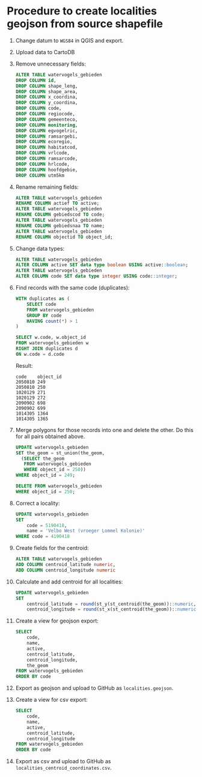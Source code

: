 # Procedure to create localities geojson from source shapefile

1. Change datum to `WGS84` in QGIS and export.
2. Upload data to CartoDB
3. Remove unnecessary fields:

    ```SQL
    ALTER TABLE watervogels_gebieden
    DROP COLUMN id, 
    DROP COLUMN shape_leng, 
    DROP COLUMN shape_area, 
    DROP COLUMN x_coordina, 
    DROP COLUMN y_coordina, 
    DROP COLUMN code, 
    DROP COLUMN regiocode, 
    DROP COLUMN gemeenteco, 
    DROP COLUMN monitoring, 
    DROP COLUMN egvogelric, 
    DROP COLUMN ramsargebi, 
    DROP COLUMN ecoregio, 
    DROP COLUMN habitatcod, 
    DROP COLUMN vrlcode, 
    DROP COLUMN ramsarcode, 
    DROP COLUMN hrlcode, 
    DROP COLUMN hoofdgebie,
    DROP COLUMN utm5km
    ```

4. Rename remaining fields:

    ```SQL
    ALTER TABLE watervogels_gebieden
    RENAME COLUMN actief TO active;
    ALTER TABLE watervogels_gebieden
    RENAME COLUMN gebiedscod TO code;
    ALTER TABLE watervogels_gebieden
    RENAME COLUMN gebiedsnaa TO name;
    ALTER TABLE watervogels_gebieden
    RENAME COLUMN objectid TO object_id;
    ```

5. Change data types:

    ```SQL
    ALTER TABLE watervogels_gebieden
    ALTER COLUMN active SET data type boolean USING active::boolean;
    ALTER TABLE watervogels_gebieden
    ALTER COLUMN code SET data type integer USING code::integer;
    ```

6. Find records with the same code (duplicates):

    ```SQL
    WITH duplicates as (
        SELECT code
        FROM watervogels_gebieden
        GROUP BY code
        HAVING count(*) > 1
    )
    
    SELECT w.code, w.object_id
    FROM watervogels_gebieden w
    RIGHT JOIN duplicates d
    ON w.code = d.code
    ```
    
    Result:
    
    ```
    code    object_id
    2050810 249
    2050810 250
    1020129 271
    1020129 272
    2090902 698
    2090902 699
    1014305 1364
    1014305 1365
    ```

7. Merge polygons for those records into one and delete the other. Do this for all pairs obtained above.

    ```SQL
    UPDATE watervogels_gebieden
    SET the_geom = st_union(the_geom,
      (SELECT the_geom
       FROM watervogels_gebieden
       WHERE object_id = 250))
    WHERE object_id = 249;
    
    DELETE FROM watervogels_gebieden
    WHERE object_id = 250;
    ```

8. Correct a locality:

    ```SQL
    UPDATE watervogels_gebieden
    SET
        code = 5190418,
        name = 'Velbo West (vroeger Lommel Kolonie)'
    WHERE code = 4190418
    ```

9. Create fields for the centroid:
    
    ```SQL
    ALTER TABLE watervogels_gebieden
    ADD COLUMN centroid_latitude numeric,
    ADD COLUMN centroid_longitude numeric
    ```

10. Calculate and add centroid for all localities:

    ```SQL
    UPDATE watervogels_gebieden
    SET
        centroid_latitude = round(st_y(st_centroid(the_geom))::numeric,7),
        centroid_longitude = round(st_x(st_centroid(the_geom))::numeric,7)
    ```

11. Create a view for geojson export:

    ```SQL
    SELECT
        code,
        name,
        active,
        centroid_latitude,
        centroid_longitude,
        the_geom
    FROM watervogels_gebieden
    ORDER BY code
    ```

12. Export as geojson and upload to GitHub as `localities.geojson`.
13. Create a view for csv export:

    ```SQL
    SELECT
        code,
        name,
        active,
        centroid_latitude,
        centroid_longitude
    FROM watervogels_gebieden
    ORDER BY code
    ```

14. Export as csv and upload to GitHub as `localities_centroid_coordinates.csv`.
